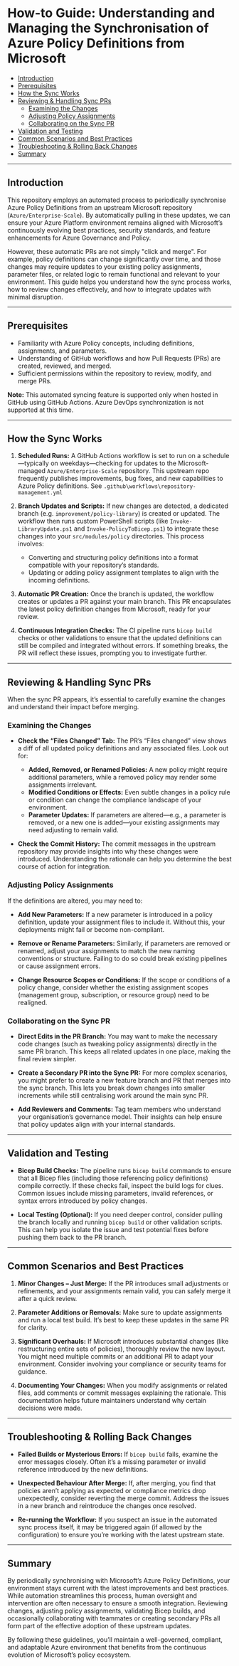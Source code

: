 # How-to Guide: Understanding and Managing the Synchronisation of Azure Policy Definitions from Microsoft

- [Introduction](#introduction)
- [Prerequisites](#prerequisites)
- [How the Sync Works](#how-the-sync-works)
- [Reviewing & Handling Sync PRs](#reviewing--handling-sync-prs)
  - [Examining the Changes](#examining-the-changes)
  - [Adjusting Policy Assignments](#adjusting-policy-assignments)
  - [Collaborating on the Sync PR](#collaborating-on-the-sync-pr)
- [Validation and Testing](#validation-and-testing)
- [Common Scenarios and Best Practices](#common-scenarios-and-best-practices)
- [Troubleshooting & Rolling Back Changes](#troubleshooting--rolling-back-changes)
- [Summary](#summary)

---

## Introduction

This repository employs an automated process to periodically synchronise Azure Policy Definitions from an upstream Microsoft repository (`Azure/Enterprise-Scale`). By automatically pulling in these updates, we can ensure your Azure Platform environment remains aligned with Microsoft’s continuously evolving best practices, security standards, and feature enhancements for Azure Governance and Policy.

However, these automatic PRs are not simply "click and merge". For example, policy definitions can change significantly over time, and those changes may require updates to your existing policy assignments, parameter files, or related logic to remain functional and relevant to your environment. This guide helps you understand how the sync process works, how to review changes effectively, and how to integrate updates with minimal disruption.

---

## Prerequisites

- Familiarity with Azure Policy concepts, including definitions, assignments, and parameters.
- Understanding of GitHub workflows and how Pull Requests (PRs) are created, reviewed, and merged.
- Sufficient permissions within the repository to review, modify, and merge PRs.

**Note:** This automated syncing feature is supported only when hosted in GitHub using GitHub Actions. Azure DevOps synchronization is not supported at this time.

---

## How the Sync Works

1. **Scheduled Runs:**
   A GitHub Actions workflow is set to run on a schedule—typically on weekdays—checking for updates to the Microsoft-managed `Azure/Enterprise-Scale` repository. This upstream repo frequently publishes improvements, bug fixes, and new capabilities to Azure Policy definitions. See `.github\workflows\repository-management.yml`

2. **Branch Updates and Scripts:**
   If new changes are detected, a dedicated branch (e.g. `improvement/policy-library`) is created or updated. The workflow then runs custom PowerShell scripts (like `Invoke-LibraryUpdate.ps1` and `Invoke-PolicyToBicep.ps1`) to integrate these changes into your `src/modules/policy` directories. This process involves:
   - Converting and structuring policy definitions into a format compatible with your repository’s standards.
   - Updating or adding policy assignment templates to align with the incoming definitions.

3. **Automatic PR Creation:**
   Once the branch is updated, the workflow creates or updates a PR against your main branch. This PR encapsulates the latest policy definition changes from Microsoft, ready for your review.

4. **Continuous Integration Checks:**
   The CI pipeline runs `bicep build` checks or other validations to ensure that the updated definitions can still be compiled and integrated without errors. If something breaks, the PR will reflect these issues, prompting you to investigate further.

---

## Reviewing & Handling Sync PRs

When the sync PR appears, it’s essential to carefully examine the changes and understand their impact before merging.

### Examining the Changes

- **Check the “Files Changed” Tab:**
  The PR’s “Files changed” view shows a diff of all updated policy definitions and any associated files. Look out for:
  - **Added, Removed, or Renamed Policies:** A new policy might require additional parameters, while a removed policy may render some assignments irrelevant.
  - **Modified Conditions or Effects:** Even subtle changes in a policy rule or condition can change the compliance landscape of your environment.
  - **Parameter Updates:** If parameters are altered—e.g., a parameter is removed, or a new one is added—your existing assignments may need adjusting to remain valid.

- **Check the Commit History:**
  The commit messages in the upstream repository may provide insights into why these changes were introduced. Understanding the rationale can help you determine the best course of action for integration.

### Adjusting Policy Assignments

If the definitions are altered, you may need to:

- **Add New Parameters:**
  If a new parameter is introduced in a policy definition, update your assignment files to include it. Without this, your deployments might fail or become non-compliant.

- **Remove or Rename Parameters:**
  Similarly, if parameters are removed or renamed, adjust your assignments to match the new naming conventions or structure. Failing to do so could break existing pipelines or cause assignment errors.

- **Change Resource Scopes or Conditions:**
  If the scope or conditions of a policy change, consider whether the existing assignment scopes (management group, subscription, or resource group) need to be realigned.

### Collaborating on the Sync PR

- **Direct Edits in the PR Branch:**
  You may want to make the necessary code changes (such as tweaking policy assignments) directly in the same PR branch. This keeps all related updates in one place, making the final review simpler.

- **Create a Secondary PR into the Sync PR:**
  For more complex scenarios, you might prefer to create a new feature branch and PR that merges into the sync branch. This lets you break down changes into smaller increments while still centralising work around the main sync PR.

- **Add Reviewers and Comments:**
  Tag team members who understand your organisation’s governance model. Their insights can help ensure that policy updates align with your internal standards.

---

## Validation and Testing

- **Bicep Build Checks:**
  The pipeline runs `bicep build` commands to ensure that all Bicep files (including those referencing policy definitions) compile correctly. If these checks fail, inspect the build logs for clues. Common issues include missing parameters, invalid references, or syntax errors introduced by policy changes.

- **Local Testing (Optional):**
  If you need deeper control, consider pulling the branch locally and running `bicep build` or other validation scripts. This can help you isolate the issue and test potential fixes before pushing them back to the PR branch.

---

## Common Scenarios and Best Practices

1. **Minor Changes – Just Merge:**
   If the PR introduces small adjustments or refinements, and your assignments remain valid, you can safely merge it after a quick review.

2. **Parameter Additions or Removals:**
   Make sure to update assignments and run a local test build. It’s best to keep these updates in the same PR for clarity.

3. **Significant Overhauls:**
   If Microsoft introduces substantial changes (like restructuring entire sets of policies), thoroughly review the new layout. You might need multiple commits or an additional PR to adapt your environment. Consider involving your compliance or security teams for guidance.

4. **Documenting Your Changes:**
   When you modify assignments or related files, add comments or commit messages explaining the rationale. This documentation helps future maintainers understand why certain decisions were made.

---

## Troubleshooting & Rolling Back Changes

- **Failed Builds or Mysterious Errors:**
  If `bicep build` fails, examine the error messages closely. Often it’s a missing parameter or invalid reference introduced by the new definitions.

- **Unexpected Behaviour After Merge:**
  If, after merging, you find that policies aren’t applying as expected or compliance metrics drop unexpectedly, consider reverting the merge commit. Address the issues in a new branch and reintroduce the changes once resolved.

- **Re-running the Workflow:**
  If you suspect an issue in the automated sync process itself, it may be triggered again (if allowed by the configuration) to ensure you’re working with the latest upstream state.

---

## Summary

By periodically synchronising with Microsoft’s Azure Policy Definitions, your environment stays current with the latest improvements and best practices. While automation streamlines this process, human oversight and intervention are often necessary to ensure a smooth integration. Reviewing changes, adjusting policy assignments, validating Bicep builds, and occasionally collaborating with teammates or creating secondary PRs all form part of the effective adoption of these upstream updates.

By following these guidelines, you’ll maintain a well-governed, compliant, and adaptable Azure environment that benefits from the continuous evolution of Microsoft’s policy ecosystem.
